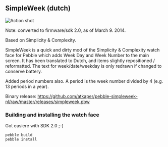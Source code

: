 ## SimpleWeek (dutch)

![Action shot](https://raw.github.com/atkaper/pebble-simpleweek-nl/master/releases/simpleweek.png)

Note: converted to firmware/sdk 2.0, as of March 9. 2014.


Based on Simplicity & Complexity.


SimpleWeek is a quick and dirty mod of the Simplicity & Complexity watch face for Pebble which adds Week Day and Week Number to the main screen.
It has been translated to Dutch, and items slightly repositioned / reformatted.
The text for week/date/weekday is only redrawn if changed to conserve battery.

Added period numbers also. A period is the week number divided by 4 (e.g. 13 periods in a year).


Binary release:
https://github.com/atkaper/pebble-simpleweek-nl/raw/master/releases/simpleweek.pbw


### Building and installing the watch face

Got easiere with SDK 2.0 ;-)

    pebble build
    pebble install


